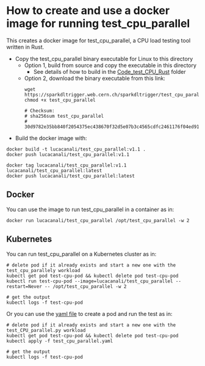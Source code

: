# How to create and use a docker image for running test_cpu_parallel

This creates a docker image for test_cpu_parallel, a CPU load testing tool written in Rust.  

- Copy the test_cpu_parallel binary executable for Linux to this directory
  - Option 1, build from source and copy the executable in this directory
    - See details of how to build in the [Code_test_CPU_Rust](../Code_test_CPU_Rust) folder
  - Option 2, download the binary executable from this link:
    ```
    wget https://sparkdltrigger.web.cern.ch/sparkdltrigger/test_cpu_parallel/test_cpu_parallel
    chmod +x test_cpu_parallel
    
    # Checksum:
    # sha256sum test_cpu_parallel
    # 30d9782e35bb840f2054375ec438670f32d5e07b3c4565cdfc2461176f04ed91
    ```
- Build the docker image with:
```
docker build -t lucacanali/test_cpu_parallel:v1.1 .
docker push lucacanali/test_cpu_parallel:v1.1

docker tag lucacanali/test_cpu_parallel:v1.1 lucacanali/test_cpu_parallel:latest
docker push lucacanali/test_cpu_parallel:latest
```

## Docker

You can use the image to run test_cpu_parallel in a container as in:
```
docker run lucacanali/test_cpu_parallel /opt/test_cpu_parallel -w 2
```

## Kubernetes
You can run test_cpu_parallel on a Kubernetes cluster as in:
```
# delete pod if it already exists and start a new one with the test_cpu_parallely workload
kubectl get pod test-cpu-pod && kubectl delete pod test-cpu-pod
kubectl run test-cpu-pod --image=lucacanali/test_cpu_parallel --restart=Never -- /opt/test_cpu_parallel -w 2

# get the output
kubectl logs -f test-cpu-pod
```

Or you can use the [yaml file](test_cpu_parallel.yaml) to create a pod and run the test as in:
```
# delete pod if it already exists and start a new one with the test_CPU_parallel.py workload
kubectl get pod test-cpu-pod && kubectl delete pod test-cpu-pod
kubectl apply -f test_cpu_parallel.yaml

# get the output
kubectl logs -f test-cpu-pod
```
